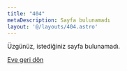 ```yaml
---
title: "404"
metaDescription: Sayfa bulunamadı
layout: '@/layouts/404.astro'
---
```

Üzgünüz, istediğiniz sayfa bulunamadı.  
  
  
[Eve geri dön](/tr/)
